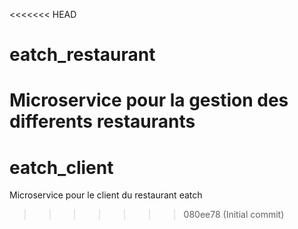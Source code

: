 <<<<<<< HEAD
# eatch_restaurant
Microservice pour la gestion des differents restaurants
=======
# eatch_client
Microservice pour le client du restaurant eatch
>>>>>>> 080ee78 (Initial commit)
